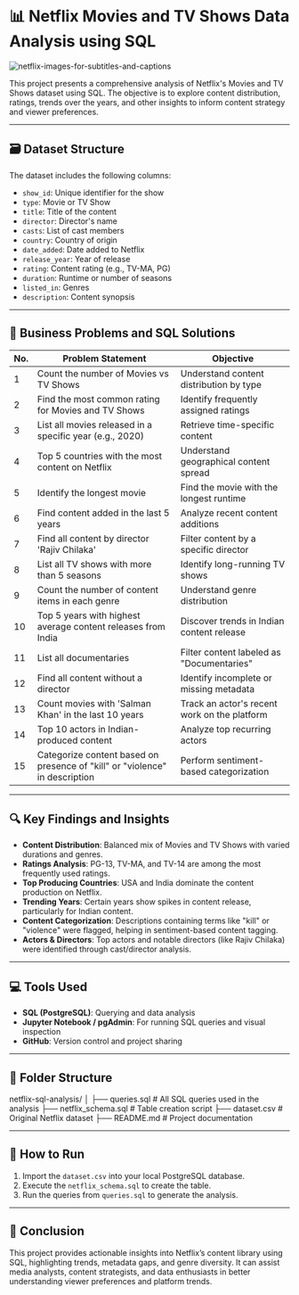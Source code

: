 # 📊 Netflix Movies and TV Shows Data Analysis using SQL

![netflix-images-for-subtitles-and-captions](https://github.com/user-attachments/assets/4042fb23-568b-4a1f-99c2-cf12db6e5908)

This project presents a comprehensive analysis of Netflix's Movies and TV Shows dataset using SQL. The objective is to explore content distribution, ratings, trends over the years, and other insights to inform content strategy and viewer preferences.

---

## 🗃 Dataset Structure

The dataset includes the following columns:

- `show_id`: Unique identifier for the show  
- `type`: Movie or TV Show  
- `title`: Title of the content  
- `director`: Director's name  
- `casts`: List of cast members  
- `country`: Country of origin  
- `date_added`: Date added to Netflix  
- `release_year`: Year of release  
- `rating`: Content rating (e.g., TV-MA, PG)  
- `duration`: Runtime or number of seasons  
- `listed_in`: Genres  
- `description`: Content synopsis  

---

## 📌 Business Problems and SQL Solutions

| No. | Problem Statement                                                                 | Objective                                                                 |
|-----|------------------------------------------------------------------------------------|---------------------------------------------------------------------------|
| 1   | Count the number of Movies vs TV Shows                                            | Understand content distribution by type                                   |
| 2   | Find the most common rating for Movies and TV Shows                               | Identify frequently assigned ratings                                      |
| 3   | List all movies released in a specific year (e.g., 2020)                          | Retrieve time-specific content                                            |
| 4   | Top 5 countries with the most content on Netflix                                   | Understand geographical content spread                                    |
| 5   | Identify the longest movie                                                        | Find the movie with the longest runtime                                   |
| 6   | Find content added in the last 5 years                                            | Analyze recent content additions                                          |
| 7   | Find all content by director 'Rajiv Chilaka'                                      | Filter content by a specific director                                     |
| 8   | List all TV shows with more than 5 seasons                                        | Identify long-running TV shows                                            |
| 9   | Count the number of content items in each genre                                   | Understand genre distribution                                             |
| 10  | Top 5 years with highest average content releases from India                      | Discover trends in Indian content release                                 |
| 11  | List all documentaries                                                            | Filter content labeled as "Documentaries"                                 |
| 12  | Find all content without a director                                               | Identify incomplete or missing metadata                                   |
| 13  | Count movies with 'Salman Khan' in the last 10 years                              | Track an actor's recent work on the platform                              |
| 14  | Top 10 actors in Indian-produced content                                           | Analyze top recurring actors                                              |
| 15  | Categorize content based on presence of "kill" or "violence" in description       | Perform sentiment-based categorization                                    |

---

## 🔍 Key Findings and Insights

- **Content Distribution**: Balanced mix of Movies and TV Shows with varied durations and genres.
- **Ratings Analysis**: PG-13, TV-MA, and TV-14 are among the most frequently used ratings.
- **Top Producing Countries**: USA and India dominate the content production on Netflix.
- **Trending Years**: Certain years show spikes in content release, particularly for Indian content.
- **Content Categorization**: Descriptions containing terms like "kill" or "violence" were flagged, helping in sentiment-based content tagging.
- **Actors & Directors**: Top actors and notable directors (like Rajiv Chilaka) were identified through cast/director analysis.

---

## 💻 Tools Used

- **SQL (PostgreSQL)**: Querying and data analysis  
- **Jupyter Notebook / pgAdmin**: For running SQL queries and visual inspection  
- **GitHub**: Version control and project sharing  

---

## 📂 Folder Structure
netflix-sql-analysis/
│
├── queries.sql           # All SQL queries used in the analysis
├── netflix_schema.sql    # Table creation script
├── dataset.csv           # Original Netflix dataset
├── README.md             # Project documentation


---

## 📌 How to Run

1. Import the `dataset.csv` into your local PostgreSQL database.
2. Execute the `netflix_schema.sql` to create the table.
3. Run the queries from `queries.sql` to generate the analysis.

---

## 🧠 Conclusion

This project provides actionable insights into Netflix’s content library using SQL, highlighting trends, metadata gaps, and genre diversity. It can assist media analysts, content strategists, and data enthusiasts in better understanding viewer preferences and platform trends.
